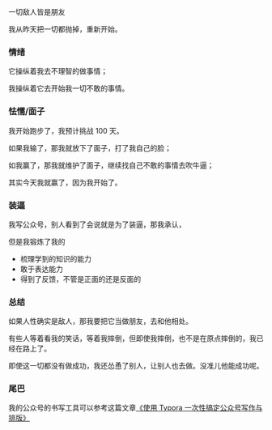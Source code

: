 一切敌人皆是朋友

我从昨天把一切都抛掉，重新开始。

### 情绪

它操纵着我去不理智的做事情；

我操纵着它去开始我一切不敢的事情。

### 怯懦/面子

我开始跑步了，我预计挑战 100 天。

如果我输了，那我就放下了面子，打了我自己的脸；

如我赢了，那我就维护了面子，继续找自己不敢的事情去吹牛逼；

其实今天我就赢了，因为我开始了。



### 装逼

我写公众号，别人看到了会说就是为了装逼，那我承认，

但是我锻炼了我的

- 梳理学到的知识的能力
- 敢于表达能力
- 得到了反馈，不管是正面的还是反面的



### 总结

如果人性确实是敌人，那我要把它当做朋友，去和他相处。

有些人等着看我的笑话，等着我摔倒，但即使我摔倒，也不是在原点摔倒的，我已经在路上了。

即使这一切都没有做成功，我还怂恿了别人，让别人也去做。没准儿他能成功呢。

### 尾巴

我的公众号的书写工具可以参考这篇文章[《使用 Typora 一次性搞定公众号写作与排版》](https://sspai.com/post/40524)